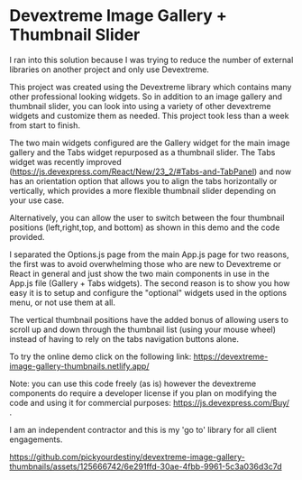 # Devextreme Image Gallery + Thumbnail Slider

I ran into this solution because I was trying to reduce the number of external libraries on another project and only use Devextreme.

This project was created using the Devextreme library which contains many other professional looking widgets. So in addition to an image gallery and thumbnail slider, you can look into using a variety of other devextreme widgets and customize them as needed. This project took less than a week from start to finish.

The two main widgets configured are the Gallery widget for the main image gallery and the Tabs widget repurposed as a thumbnail slider. The Tabs widget was recently improved (https://js.devexpress.com/React/New/23_2/#Tabs-and-TabPanel) and now has an orientation option that allows you to align the tabs horizontally or vertically, which provides a more flexible thumbnail slider depending on your use case.

Alternatively, you can allow the user to switch between the four thumbnail positions (left,right,top, and bottom) as shown in this demo and the code provided.

I separated the Options.js page from the main App.js page for two reasons, the first was to avoid overwhelming those who are new to Devextreme or React in general and just show the two main components in use in the App.js file (Gallery + Tabs widgets). The second reason is to show you how easy it is to setup and configure the "optional" widgets used in the options menu, or not use them at all.

The vertical thumbnail positions have the added bonus of allowing users to scroll up and down through the thumbnail list (using your mouse wheel) instead of having to rely on the tabs navigation buttons alone.

To try the online demo click on the following link: https://devextreme-image-gallery-thumbnails.netlify.app/

Note: you can use this code freely (as is) however the devextreme components do require a developer license if you plan on modifying the code and using it for commercial purposes: https://js.devexpress.com/Buy/ .

I am an independent contractor and this is my 'go to' library for all client engagements.

https://github.com/pickyourdestiny/devextreme-image-gallery-thumbnails/assets/125666742/6e291ffd-30ae-4fbb-9961-5c3a036d3c7d
